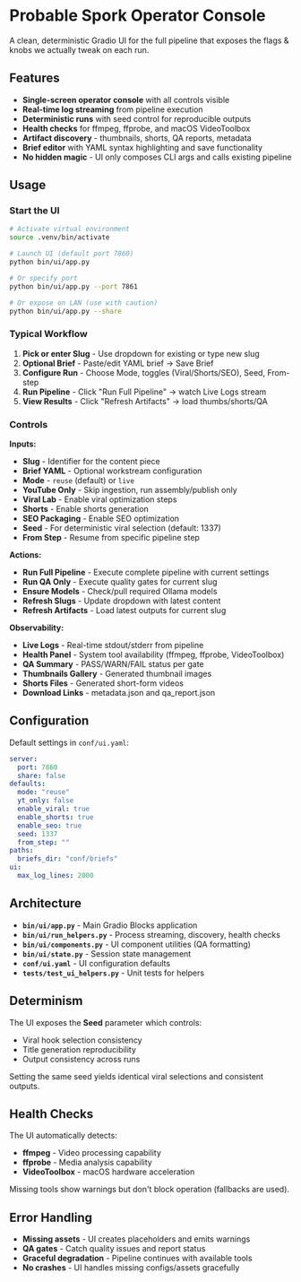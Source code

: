 # Probable Spork Operator Console

A clean, deterministic Gradio UI for the full pipeline that exposes the flags & knobs we actually tweak on each run.

## Features

- **Single-screen operator console** with all controls visible
- **Real-time log streaming** from pipeline execution
- **Deterministic runs** with seed control for reproducible outputs
- **Health checks** for ffmpeg, ffprobe, and macOS VideoToolbox
- **Artifact discovery** - thumbnails, shorts, QA reports, metadata
- **Brief editor** with YAML syntax highlighting and save functionality
- **No hidden magic** - UI only composes CLI args and calls existing pipeline

## Usage

### Start the UI
```bash
# Activate virtual environment
source .venv/bin/activate

# Launch UI (default port 7860)
python bin/ui/app.py

# Or specify port
python bin/ui/app.py --port 7861

# Or expose on LAN (use with caution)
python bin/ui/app.py --share
```

### Typical Workflow
1. **Pick or enter Slug** - Use dropdown for existing or type new slug
2. **Optional Brief** - Paste/edit YAML brief → Save Brief
3. **Configure Run** - Choose Mode, toggles (Viral/Shorts/SEO), Seed, From-step
4. **Run Pipeline** - Click "Run Full Pipeline" → watch Live Logs stream
5. **View Results** - Click "Refresh Artifacts" → load thumbs/shorts/QA

### Controls

**Inputs:**
- **Slug** - Identifier for the content piece
- **Brief YAML** - Optional workstream configuration
- **Mode** - `reuse` (default) or `live`
- **YouTube Only** - Skip ingestion, run assembly/publish only
- **Viral Lab** - Enable viral optimization steps
- **Shorts** - Enable shorts generation
- **SEO Packaging** - Enable SEO optimization
- **Seed** - For deterministic viral selection (default: 1337)
- **From Step** - Resume from specific pipeline step

**Actions:**
- **Run Full Pipeline** - Execute complete pipeline with current settings
- **Run QA Only** - Execute quality gates for current slug
- **Ensure Models** - Check/pull required Ollama models
- **Refresh Slugs** - Update dropdown with latest content
- **Refresh Artifacts** - Load latest outputs for current slug

**Observability:**
- **Live Logs** - Real-time stdout/stderr from pipeline
- **Health Panel** - System tool availability (ffmpeg, ffprobe, VideoToolbox)
- **QA Summary** - PASS/WARN/FAIL status per gate
- **Thumbnails Gallery** - Generated thumbnail images
- **Shorts Files** - Generated short-form videos
- **Download Links** - metadata.json and qa_report.json

## Configuration

Default settings in `conf/ui.yaml`:
```yaml
server:
  port: 7860
  share: false
defaults:
  mode: "reuse"
  yt_only: false
  enable_viral: true
  enable_shorts: true
  enable_seo: true
  seed: 1337
  from_step: ""
paths:
  briefs_dir: "conf/briefs"
ui:
  max_log_lines: 2000
```

## Architecture

- **`bin/ui/app.py`** - Main Gradio Blocks application
- **`bin/ui/run_helpers.py`** - Process streaming, discovery, health checks
- **`bin/ui/components.py`** - UI component utilities (QA formatting)
- **`bin/ui/state.py`** - Session state management
- **`conf/ui.yaml`** - UI configuration defaults
- **`tests/test_ui_helpers.py`** - Unit tests for helpers

## Determinism

The UI exposes the **Seed** parameter which controls:
- Viral hook selection consistency
- Title generation reproducibility
- Output consistency across runs

Setting the same seed yields identical viral selections and consistent outputs.

## Health Checks

The UI automatically detects:
- **ffmpeg** - Video processing capability
- **ffprobe** - Media analysis capability  
- **VideoToolbox** - macOS hardware acceleration

Missing tools show warnings but don't block operation (fallbacks are used).

## Error Handling

- **Missing assets** - UI creates placeholders and emits warnings
- **QA gates** - Catch quality issues and report status
- **Graceful degradation** - Pipeline continues with available tools
- **No crashes** - UI handles missing configs/assets gracefully



